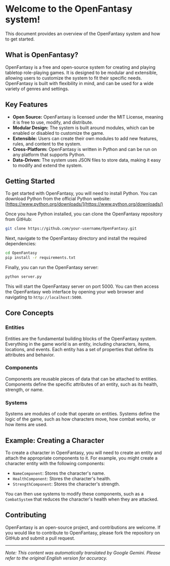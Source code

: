 # Welcome to the OpenFantasy system!

This document provides an overview of the OpenFantasy system and how to get started.

## What is OpenFantasy?

OpenFantasy is a free and open-source system for creating and playing tabletop role-playing games. It is designed to be modular and extensible, allowing users to customize the system to fit their specific needs. OpenFantasy is built with flexibility in mind, and can be used for a wide variety of genres and settings.

## Key Features

*   **Open Source:** OpenFantasy is licensed under the MIT License, meaning it is free to use, modify, and distribute.
*   **Modular Design:** The system is built around modules, which can be enabled or disabled to customize the game.
*   **Extensible:** Users can create their own modules to add new features, rules, and content to the system.
*   **Cross-Platform:** OpenFantasy is written in Python and can be run on any platform that supports Python.
*   **Data-Driven:** The system uses JSON files to store data, making it easy to modify and extend the system.

## Getting Started

To get started with OpenFantasy, you will need to install Python. You can download Python from the official Python website: [https://www.python.org/downloads/](https://www.python.org/downloads/)

Once you have Python installed, you can clone the OpenFantasy repository from GitHub:

```bash
git clone https://github.com/your-username/OpenFantasy.git
```

Next, navigate to the OpenFantasy directory and install the required dependencies:

```bash
cd OpenFantasy
pip install -r requirements.txt
```

Finally, you can run the OpenFantasy server:

```bash
python server.py
```

This will start the OpenFantasy server on port 5000. You can then access the OpenFantasy web interface by opening your web browser and navigating to `http://localhost:5000`.

## Core Concepts

### Entities

Entities are the fundamental building blocks of the OpenFantasy system. Everything in the game world is an entity, including characters, items, locations, and events. Each entity has a set of properties that define its attributes and behavior.

### Components

Components are reusable pieces of data that can be attached to entities. Components define the specific attributes of an entity, such as its health, strength, or name.

### Systems

Systems are modules of code that operate on entities. Systems define the logic of the game, such as how characters move, how combat works, or how items are used.

## Example: Creating a Character

To create a character in OpenFantasy, you will need to create an entity and attach the appropriate components to it. For example, you might create a character entity with the following components:

*   `NameComponent`: Stores the character's name.
*   `HealthComponent`: Stores the character's health.
*   `StrengthComponent`: Stores the character's strength.

You can then use systems to modify these components, such as a `CombatSystem` that reduces the character's health when they are attacked.

## Contributing

OpenFantasy is an open-source project, and contributions are welcome. If you would like to contribute to OpenFantasy, please fork the repository on GitHub and submit a pull request.


---
_Note: This content was automatically translated by Google Gemini. Please refer to the original English version for accuracy._